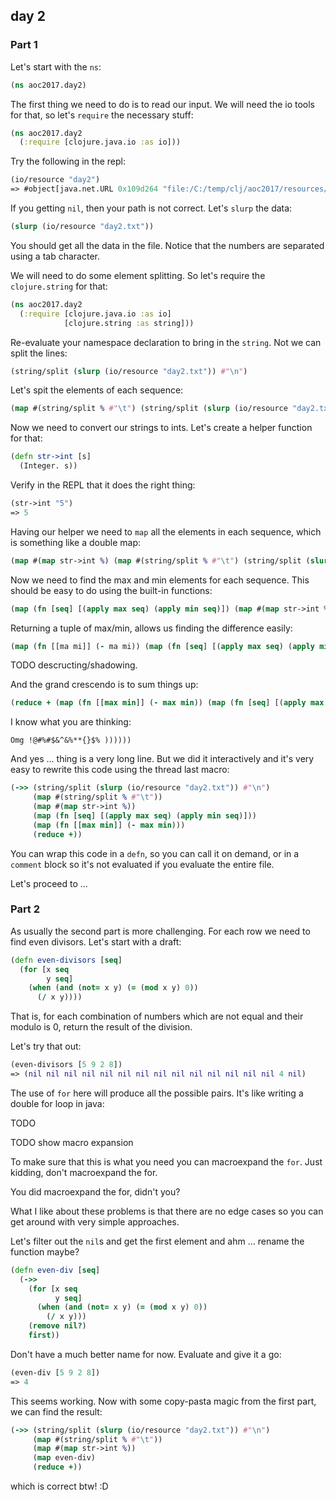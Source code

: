 ## day 2

### Part 1

Let's start with the `ns`:

```clj
(ns aoc2017.day2)
```


The first thing we need to do is to read our input. We will need the io tools for that,
so let's `require` the necessary stuff:

```clj
(ns aoc2017.day2
  (:require [clojure.java.io :as io]))
```

Try the following in the repl:

```clj
(io/resource "day2")
=> #object[java.net.URL 0x109d264 "file:/C:/temp/clj/aoc2017/resources/day2.txt"]

```

If you getting `nil`, then your path is not correct. Let's `slurp` the data:

```clj
(slurp (io/resource "day2.txt"))
```

You should get all the data in the file. Notice that the numbers are separated using a tab character.

We will need to do some element splitting. So let's require the `clojure.string` for that:

```clj
(ns aoc2017.day2
  (:require [clojure.java.io :as io]
            [clojure.string :as string]))
```

Re-evaluate your namespace declaration to bring in the `string`. Not we can split the lines:

```clj
(string/split (slurp (io/resource "day2.txt")) #"\n")
```

Let's spit the elements of each sequence:

```clj
(map #(string/split % #"\t") (string/split (slurp (io/resource "day2.txt")) #"\n"))
```

Now we need to convert our strings to ints. Let's create a helper function for that:

```clj
(defn str->int [s]
  (Integer. s))
```

Verify in the REPL that it does the right thing:

```clj
(str->int "5")
=> 5
```

Having our helper we need to `map` all the elements in each sequence, which is something like a double map:

```clj
(map #(map str->int %) (map #(string/split % #"\t") (string/split (slurp (io/resource "day2.txt")) #"\n")))
```

Now we need to find the max and min elements for each sequence. This should be easy to do using the built-in functions:

```clj
(map (fn [seq] [(apply max seq) (apply min seq)]) (map #(map str->int %) (map #(string/split % #"\t") (string/split (slurp (io/resource "day2.txt")) #"\n"))))
```

Returning a tuple of max/min, allows us finding the difference easily:

```clj
(map (fn [[ma mi]] (- ma mi)) (map (fn [seq] [(apply max seq) (apply min seq)]) (map #(map str->int %) (map #(string/split % #"\t") (string/split (slurp (io/resource "day2.txt")) #"\n")))))
```

TODO descructing/shadowing.

And the grand crescendo is to sum things up:

```clj
(reduce + (map (fn [[max min]] (- max min)) (map (fn [seq] [(apply max seq) (apply min seq)]) (map #(map str->int %) (map #(string/split % #"\t") (string/split (slurp (io/resource "day2.txt")) #"\n"))))))
```

I know what you are thinking:

    Omg !@#%#$&^&%**{}$% ))))))
    
And yes ... thing is a very long line. But we did it interactively and it's very easy to rewrite this code using the thread last macro:

```clj
(->> (string/split (slurp (io/resource "day2.txt")) #"\n")
     (map #(string/split % #"\t"))
     (map #(map str->int %))
     (map (fn [seq] [(apply max seq) (apply min seq)]))
     (map (fn [[max min]] (- max min)))
     (reduce +))
```

You can wrap this code in a `defn`, so you can call it on demand, or in a `comment` block so it's not evaluated if you
evaluate the entire file.

Let's proceed to ...

### Part 2

As usually the second part is more challenging. For each row we need to find even divisors. Let's start with a draft:

```clj
(defn even-divisors [seq]
  (for [x seq
        y seq]
    (when (and (not= x y) (= (mod x y) 0))
      (/ x y))))
```

That is, for each combination of numbers which are not equal and their modulo is 0, return the result of the division.

Let's try that out:

```clj
(even-divisors [5 9 2 8])
=> (nil nil nil nil nil nil nil nil nil nil nil nil nil nil 4 nil)
```

The use of `for` here will produce all the possible pairs. It's like writing a double for loop in java:

TODO

TODO show macro expansion

To make sure that this is what you need you can macroexpand the `for`. Just kidding, don't macroexpand the for.

You did macroexpand the for, didn't you?

What I like about these problems is that there are no edge cases so you can get around with very simple approaches.

Let's filter out the `nil`s and get the first element and ahm ... rename the function maybe?

```clj
(defn even-div [seq]
  (->>
    (for [x seq
          y seq]
      (when (and (not= x y) (= (mod x y) 0))
        (/ x y)))
    (remove nil?)
    first))
```

Don't have a much better name for now. Evaluate and give it a go:

```clj
(even-div [5 9 2 8])
=> 4
```

This seems working. Now with some copy-pasta magic from the first part, we can find the result:

```clj
(->> (string/split (slurp (io/resource "day2.txt")) #"\n")
     (map #(string/split % #"\t"))
     (map #(map str->int %))
     (map even-div)
     (reduce +))
```

which is correct btw! :D




